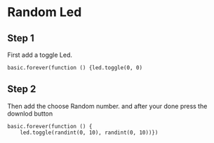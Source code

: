 # Random Led

## Step 1

First add a toggle Led.

```blocks
basic.forever(function () {led.toggle(0, 0)
```
## Step 2

Then add the choose Random number.
and after your done press the downlod button

```blocks
basic.forever(function () {
    led.toggle(randint(0, 10), randint(0, 10))})
```
